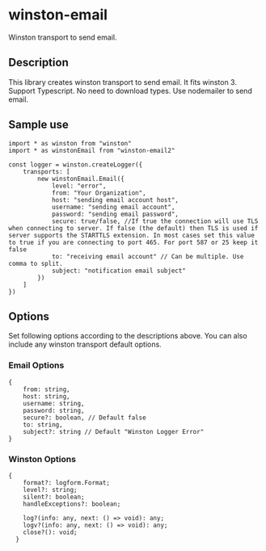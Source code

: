 # winston-email
Winston transport to send email.

## Description
This library creates winston transport to send email. It fits winston 3.
Support Typescript. No need to download types.
Use nodemailer to send email.

## Sample use

```
import * as winston from "winston"
import * as winstonEmail from "winston-email2"

const logger = winston.createLogger({
    transports: [
        new winstonEmail.Email({
            level: "error",
            from: "Your Organization",
            host: "sending email account host",
            username: "sending email account",
            password: "sending email password",
            secure: true/false, //If true the connection will use TLS when connecting to server. If false (the default) then TLS is used if server supports the STARTTLS extension. In most cases set this value to true if you are connecting to port 465. For port 587 or 25 keep it false
            to: "receiving email account" // Can be multiple. Use comma to split.
            subject: "notification email subject"
        })
    ]
})
```

## Options

Set following options according to the descriptions above. You can also include any winston transport default options.

### Email Options
```
{
    from: string,
    host: string,
    username: string,
    password: string,
    secure?: boolean, // Default false
    to: string,
    subject?: string // Default "Winston Logger Error"
}
```

### Winston Options
```
{
    format?: logform.Format;
    level?: string;
    silent?: boolean;
    handleExceptions?: boolean;

    log?(info: any, next: () => void): any;
    logv?(info: any, next: () => void): any;
    close?(): void;
  }
```
